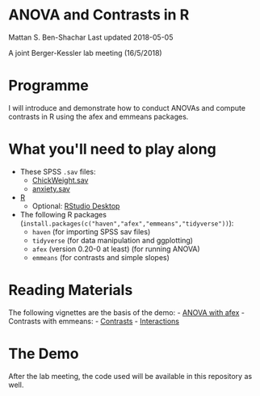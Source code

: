 ANOVA and Contrasts in R
================
Mattan S. Ben-Shachar
Last updated 2018-05-05

<!-- README.md is generated from README.Rmd. Please edit that file -->
A joint Berger-Kessler lab meeting (16/5/2018)

Programme
=========

I will introduce and demonstrate how to conduct ANOVAs and compute contrasts in R using the afex and emmeans packages.

What you'll need to play along
==============================

-   These SPSS `.sav` files:
    -   [ChickWeight.sav](.\data\ChickWeight.sav)
    -   [anxiety.sav](.\data\anxiety.sav)
-   [R](https://cran.r-project.org/)
    -   Optional: [RStudio Desktop](https://www.rstudio.com/)
-   The following R packages (`install.packages(c("haven","afex","emmeans","tidyverse"))`):
    -   `haven` (for importing SPSS sav files)
    -   `tidyverse` (for data manipulation and ggplotting)
    -   `afex` (version 0.20-0 at least) (for running ANOVA)
    -   `emmeans` (for contrasts and simple slopes)

Reading Materials
=================

The following vignettes are the basis of the demo: - [ANOVA with afex](https://github.com/singmann/afex/blob/master/vignettes/afex_anova_example.Rmd) - Contrasts with emmeans: - [Contrasts](https://cran.r-project.org/web/packages/emmeans/vignettes/comparisons.html) - [Interactions](https://cran.r-project.org/web/packages/emmeans/vignettes/interactions.html)

The Demo
========

After the lab meeting, the code used will be available in this repository as well.
